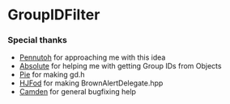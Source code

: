 # GroupIDFilter
### Special thanks
- [Pennutoh](https://twitter.com/pennubar) for approaching me with this idea
- [Absolute](https://github.com/absoIute) for helping me with getting Group IDs from Objects
- [Pie](https://github.com/poweredbypie) for making gd.h
- [HJFod](https://github.com/HJFod) for making BrownAlertDelegate.hpp
- [Camden](https://github.com/camden314) for general bugfixing help

